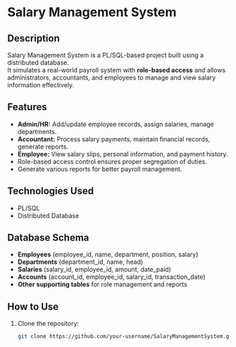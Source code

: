 # Salary Management System

## Description
Salary Management System is a PL/SQL-based project built using a distributed database.  
It simulates a real-world payroll system with **role-based access** and allows administrators, accountants, and employees to manage and view salary information effectively.

## Features
- **Admin/HR:** Add/update employee records, assign salaries, manage departments.
- **Accountant:** Process salary payments, maintain financial records, generate reports.
- **Employee:** View salary slips, personal information, and payment history.
- Role-based access control ensures proper segregation of duties.
- Generate various reports for better payroll management.

## Technologies Used
- PL/SQL
- Distributed Database

## Database Schema
- **Employees** (employee_id, name, department, position, salary)
- **Departments** (department_id, name, head)
- **Salaries** (salary_id, employee_id, amount, date_paid)
- **Accounts** (account_id, employee_id, salary_id, transaction_date)
- **Other supporting tables** for role management and reports

## How to Use
1. Clone the repository:
   ```bash
   git clone https://github.com/your-username/SalaryManagementSystem.git
